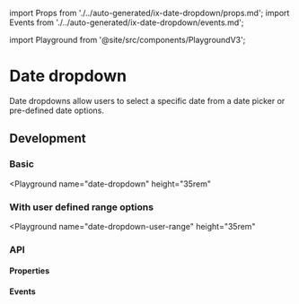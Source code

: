 import Props from './../auto-generated/ix-date-dropdown/props.md';
import Events from './../auto-generated/ix-date-dropdown/events.md';

import Playground from '@site/src/components/PlaygroundV3';

# Date dropdown

<!-- introduction start --> Date dropdowns allow users to select a specific date from a date picker or pre-defined date options. <!-- introduction end -->

## Development

### Basic

<Playground
  name="date-dropdown"
  height="35rem"
  >
</Playground>

### With user defined range options

<Playground
  name="date-dropdown-user-range"
  height="35rem"
  >
</Playground>

### API

#### Properties

<Props/>

#### Events

<Events/>
